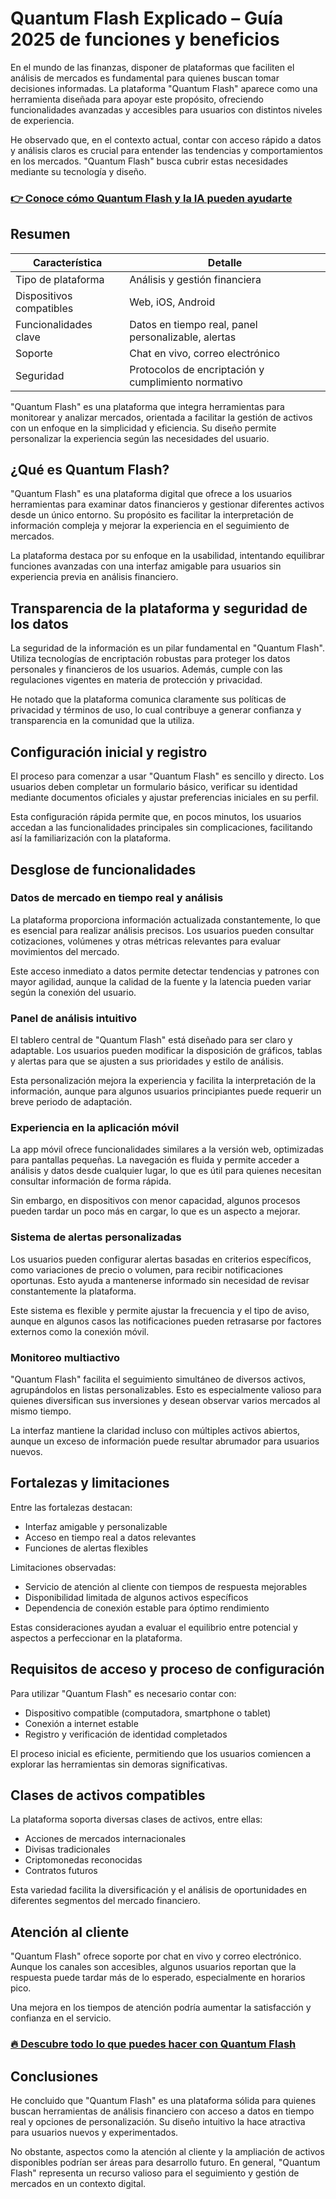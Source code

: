 # Quantum Flash Explicado – Guía 2025 de funciones y beneficios
 

En el mundo de las finanzas, disponer de plataformas que faciliten el análisis de mercados es fundamental para quienes buscan tomar decisiones informadas. La plataforma "Quantum Flash" aparece como una herramienta diseñada para apoyar este propósito, ofreciendo funcionalidades avanzadas y accesibles para usuarios con distintos niveles de experiencia.

He observado que, en el contexto actual, contar con acceso rápido a datos y análisis claros es crucial para entender las tendencias y comportamientos en los mercados. "Quantum Flash" busca cubrir estas necesidades mediante su tecnología y diseño.

### [👉 Conoce cómo Quantum Flash y la IA pueden ayudarte](https://tinyurl.com/2acrhsop)
## Resumen

| Característica            | Detalle                                   |
|--------------------------|-------------------------------------------|
| Tipo de plataforma       | Análisis y gestión financiera              |
| Dispositivos compatibles | Web, iOS, Android                          |
| Funcionalidades clave    | Datos en tiempo real, panel personalizable, alertas |
| Soporte                  | Chat en vivo, correo electrónico           |
| Seguridad               | Protocolos de encriptación y cumplimiento normativo |

"Quantum Flash" es una plataforma que integra herramientas para monitorear y analizar mercados, orientada a facilitar la gestión de activos con un enfoque en la simplicidad y eficiencia. Su diseño permite personalizar la experiencia según las necesidades del usuario.

## ¿Qué es Quantum Flash?

"Quantum Flash" es una plataforma digital que ofrece a los usuarios herramientas para examinar datos financieros y gestionar diferentes activos desde un único entorno. Su propósito es facilitar la interpretación de información compleja y mejorar la experiencia en el seguimiento de mercados.

La plataforma destaca por su enfoque en la usabilidad, intentando equilibrar funciones avanzadas con una interfaz amigable para usuarios sin experiencia previa en análisis financiero.

## Transparencia de la plataforma y seguridad de los datos

La seguridad de la información es un pilar fundamental en "Quantum Flash". Utiliza tecnologías de encriptación robustas para proteger los datos personales y financieros de los usuarios. Además, cumple con las regulaciones vigentes en materia de protección y privacidad.

He notado que la plataforma comunica claramente sus políticas de privacidad y términos de uso, lo cual contribuye a generar confianza y transparencia en la comunidad que la utiliza.

## Configuración inicial y registro

El proceso para comenzar a usar "Quantum Flash" es sencillo y directo. Los usuarios deben completar un formulario básico, verificar su identidad mediante documentos oficiales y ajustar preferencias iniciales en su perfil.

Esta configuración rápida permite que, en pocos minutos, los usuarios accedan a las funcionalidades principales sin complicaciones, facilitando así la familiarización con la plataforma.

## Desglose de funcionalidades

### Datos de mercado en tiempo real y análisis

La plataforma proporciona información actualizada constantemente, lo que es esencial para realizar análisis precisos. Los usuarios pueden consultar cotizaciones, volúmenes y otras métricas relevantes para evaluar movimientos del mercado.

Este acceso inmediato a datos permite detectar tendencias y patrones con mayor agilidad, aunque la calidad de la fuente y la latencia pueden variar según la conexión del usuario.

### Panel de análisis intuitivo

El tablero central de "Quantum Flash" está diseñado para ser claro y adaptable. Los usuarios pueden modificar la disposición de gráficos, tablas y alertas para que se ajusten a sus prioridades y estilo de análisis.

Esta personalización mejora la experiencia y facilita la interpretación de la información, aunque para algunos usuarios principiantes puede requerir un breve periodo de adaptación.

### Experiencia en la aplicación móvil

La app móvil ofrece funcionalidades similares a la versión web, optimizadas para pantallas pequeñas. La navegación es fluida y permite acceder a análisis y datos desde cualquier lugar, lo que es útil para quienes necesitan consultar información de forma rápida.

Sin embargo, en dispositivos con menor capacidad, algunos procesos pueden tardar un poco más en cargar, lo que es un aspecto a mejorar.

### Sistema de alertas personalizadas

Los usuarios pueden configurar alertas basadas en criterios específicos, como variaciones de precio o volumen, para recibir notificaciones oportunas. Esto ayuda a mantenerse informado sin necesidad de revisar constantemente la plataforma.

Este sistema es flexible y permite ajustar la frecuencia y el tipo de aviso, aunque en algunos casos las notificaciones pueden retrasarse por factores externos como la conexión móvil.

### Monitoreo multiactivo

"Quantum Flash" facilita el seguimiento simultáneo de diversos activos, agrupándolos en listas personalizables. Esto es especialmente valioso para quienes diversifican sus inversiones y desean observar varios mercados al mismo tiempo.

La interfaz mantiene la claridad incluso con múltiples activos abiertos, aunque un exceso de información puede resultar abrumador para usuarios nuevos.

## Fortalezas y limitaciones

Entre las fortalezas destacan:

- Interfaz amigable y personalizable  
- Acceso en tiempo real a datos relevantes  
- Funciones de alertas flexibles  

Limitaciones observadas:

- Servicio de atención al cliente con tiempos de respuesta mejorables  
- Disponibilidad limitada de algunos activos específicos  
- Dependencia de conexión estable para óptimo rendimiento  

Estas consideraciones ayudan a evaluar el equilibrio entre potencial y aspectos a perfeccionar en la plataforma.

## Requisitos de acceso y proceso de configuración

Para utilizar "Quantum Flash" es necesario contar con:

- Dispositivo compatible (computadora, smartphone o tablet)  
- Conexión a internet estable  
- Registro y verificación de identidad completados  

El proceso inicial es eficiente, permitiendo que los usuarios comiencen a explorar las herramientas sin demoras significativas.

## Clases de activos compatibles

La plataforma soporta diversas clases de activos, entre ellas:

- Acciones de mercados internacionales  
- Divisas tradicionales  
- Criptomonedas reconocidas  
- Contratos futuros  

Esta variedad facilita la diversificación y el análisis de oportunidades en diferentes segmentos del mercado financiero.

## Atención al cliente

"Quantum Flash" ofrece soporte por chat en vivo y correo electrónico. Aunque los canales son accesibles, algunos usuarios reportan que la respuesta puede tardar más de lo esperado, especialmente en horarios pico.

Una mejora en los tiempos de atención podría aumentar la satisfacción y confianza en el servicio.

### [🔥 Descubre todo lo que puedes hacer con Quantum Flash](https://tinyurl.com/2acrhsop)
## Conclusiones

He concluido que "Quantum Flash" es una plataforma sólida para quienes buscan herramientas de análisis financiero con acceso a datos en tiempo real y opciones de personalización. Su diseño intuitivo la hace atractiva para usuarios nuevos y experimentados.

No obstante, aspectos como la atención al cliente y la ampliación de activos disponibles podrían ser áreas para desarrollo futuro. En general, "Quantum Flash" representa un recurso valioso para el seguimiento y gestión de mercados en un contexto digital.